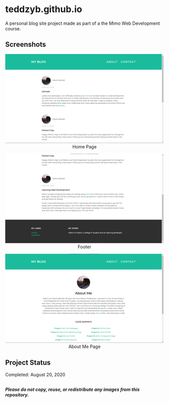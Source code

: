 # teddzyb.github.io

A personal blog site project made as part of a the Mimo Web Development course.

## Screenshots

<p align="center">
  <img src="https://raw.githubusercontent.com/teddzyb/teddzyb.github.io/master/assets/teddzyb_homepage.png"/>
  Home Page
</p>
<p align="center">
  <img src="https://raw.githubusercontent.com/teddzyb/teddzyb.github.io/master/assets/teddzyb_footer.png"/>
  Footer
</p>
<p align="center">
  <img src="https://raw.githubusercontent.com/teddzyb/teddzyb.github.io/master/assets/teddzyb_about.png"/>
  About Me Page
</p>

## Project Status

Completed: August 20, 2020

##

***Please do not copy, reuse, or redistribute any images from this repository.***
